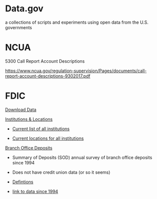 # __Data.gov__

a collections of scripts and experiments using open data from the U.S.
governments

# NCUA

5300 Call Report Account Descriptions

https://www.ncua.gov/regulation-supervision/Pages/documents/call-report-account-descriptions-9302017.pdf


# FDIC

[Download Data](https://www5.fdic.gov/idasp/advSearch_warp_download_all.asp)

[Institutions & Locations](https://www5.fdic.gov/idasp/advSearch_warp_download_all.asp?intTab=1)

* [Current list of all institutions](https://www5.fdic.gov/idasp/Institutions2.zip)

* [Current locations for all institutions](https://www5.fdic.gov/idasp/Offices2.zip)

[Branch Office Deposits](https://www5.fdic.gov/idasp/advSearch_warp_download_all.asp?intTab=3)

* Summary of Deposits (SOD) annual survey of branch office deposits since 1994

* Does not have credit union data (or so it seems)

* [Defintions](https://www5.fdic.gov/sod/pdf/sod_variables_definitions.xls)

* [link to data since 1994](https://www5.fdic.gov/idasp/advSearch_warp_download_all.asp?intTab=3)